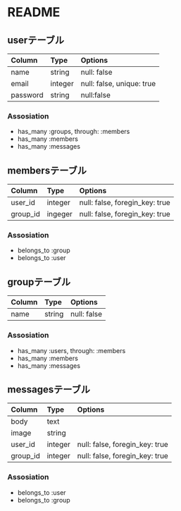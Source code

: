 # README

## userテーブル
|Column|Type|Options|
|:--|:--|:--|
|name|string|null: false|
|email|integer|null: false, unique: true|
|password|string|null:false|

### Assosiation
- has_many :groups, through: :members
- has_many :members
- has_many :messages

## membersテーブル
|Column|Type|Options|
|:--|:--|:--|
|user_id|integer|null: false, foregin_key: true|
|group_id|ingeger|null: false, foregin_key: true|

### Assosiation
- belongs_to :group
- belongs_to :user

## groupテーブル
|Column|Type|Options|
|:--|:--|:--|
|name|string|null: false|

### Assosiation
- has_many :users, through: :members
- has_many :members
- has_many :messages

## messagesテーブル
|Column|Type|Options|
|:--|:--|:--|
|body|text||
|image|string||
|user_id|integer|null: false, foregin_key: true|
|group_id|integer|null: false, foregin_key: true|

### Assosiation
- belongs_to :user
- belongs_to :group
